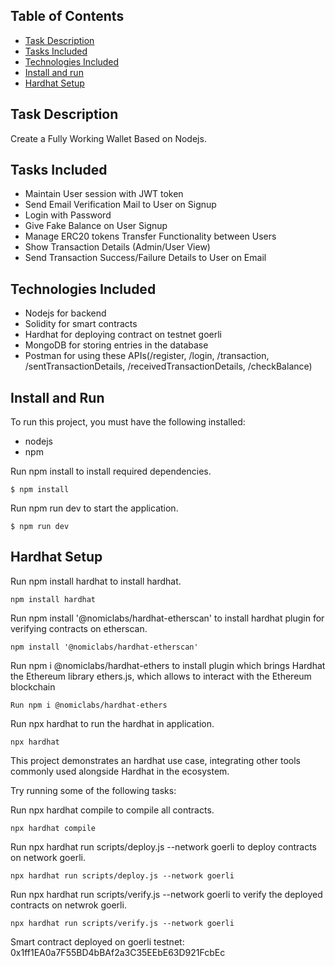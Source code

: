 ## Table of Contents


- [Task Description](#task-description)
- [Tasks Included](#tasks-included)
- [Technologies Included](#technologies-included)
- [Install and run](#install-and-run)
- [Hardhat Setup](#hardhat-setup)


## Task Description


Create a Fully Working Wallet Based on Nodejs.


## Tasks Included


- Maintain User session with JWT token
- Send Email Verification Mail to User on Signup
- Login with Password
- Give Fake Balance on User Signup
- Manage ERC20 tokens Transfer Functionality between Users
- Show Transaction Details (Admin/User View)
- Send Transaction Success/Failure Details to User on Email


## Technologies Included


- Nodejs for backend
- Solidity for smart contracts
- Hardhat for deploying contract on testnet goerli
- MongoDB for storing entries in the database
- Postman for using these APIs(/register, /login, /transaction, /sentTransactionDetails, /receivedTransactionDetails, /checkBalance)


## Install and Run


To run this project, you must have the following installed:


- nodejs
- npm


Run npm install to install required dependencies.


```
$ npm install
```


Run npm run dev to start the application.


```
$ npm run dev
```


## Hardhat Setup


Run npm install hardhat to install hardhat.


```
npm install hardhat
```


Run npm install '@nomiclabs/hardhat-etherscan' to install hardhat plugin for verifying contracts on etherscan.


```
npm install '@nomiclabs/hardhat-etherscan'
```


Run npm i @nomiclabs/hardhat-ethers to install plugin which brings Hardhat the Ethereum library ethers.js, which allows to interact with the Ethereum blockchain


```
Run npm i @nomiclabs/hardhat-ethers
```


Run npx hardhat to run the hardhat in application.


```
npx hardhat
```


This project demonstrates an hardhat use case, integrating other tools commonly used alongside Hardhat in the ecosystem.


Try running some of the following tasks:


Run npx hardhat compile to compile all contracts.


```
npx hardhat compile
```


Run npx hardhat run scripts/deploy.js --network goerli to deploy contracts on network goerli.


```
npx hardhat run scripts/deploy.js --network goerli
```


Run npx hardhat run scripts/verify.js --network goerli to verify the deployed contracts on netwrok goerli.


```
npx hardhat run scripts/verify.js --network goerli
```


Smart contract deployed on goerli testnet: 0x1ff1EA0a7F55BD4bBAf2a3C35EEbE63D921FcbEc





